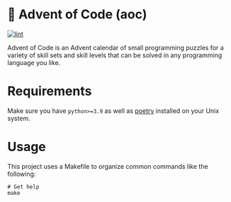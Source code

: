 # 🎄 Advent of Code (aoc)

[![lint](https://github.com/logan-connolly/aoc/actions/workflows/lint.yaml/badge.svg)](https://github.com/logan-connolly/aoc/actions)

Advent of Code is an Advent calendar of small programming puzzles for a variety of skill sets and skill levels that can be solved in any programming language you like.

# Requirements

Make sure you have `python>=3.9` as well as [poetry](https://python-poetry.org/) installed on your Unix system.

# Usage

This project uses a Makefile to organize common commands like the following:

```shell
# Get help
make
```
